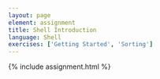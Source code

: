 ```yaml
---
layout: page
element: assignment
title: Shell Introduction
language: Shell
exercises: ['Getting Started', 'Sorting']
---
```



{% include assignment.html %}
